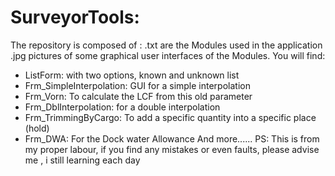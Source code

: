 # SurveyorTools:
The repository is composed of :
.txt are the Modules used in the application
.jpg pictures of some graphical user interfaces of the Modules.
You will find: 
- ListForm: with two options, known and unknown list
- Frm_SimpleInterpolation: GUI for a simple interpolation
- Frm_Vorn: To calculate the LCF from this old parameter
- Frm_DblInterpolation: for a double interpolation
- Frm_TrimmingByCargo: To add a specific quantity into a specific place (hold)
- Frm_DWA: For the Dock water Allowance
And more......
PS: This is from my proper labour, if you find any mistakes or even faults, please advise me , i still learning each day
